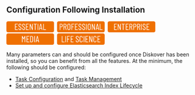 
## Configuration Following Installation

<img src="images/button_edition_essential.png" width="125">&nbsp;&nbsp;<img src="images/button_edition_professional.png" width="125">&nbsp;&nbsp;<img src="images/button_edition_enterprise.png" width="125">&nbsp;&nbsp;<img src="images/button_edition_media.png" width="125">&nbsp;&nbsp;<img src="images/button_edition_life_science.png" width="125">

Many parameters can and should be configured once Diskover has been installed, so you can benefit from all the features. At the minimum, the following should be configured:

- [Task Configuration](https://docs.diskoverdata.com/diskover_configuration_and_administration_guide/#task-configuration-files) and [Task Management](https://docs.diskoverdata.com/diskover_configuration_and_administration_guide/#task-management)
- [Set up and configure Elasticsearch Index Lifecycle](https://docs.diskoverdata.com/diskover_configuration_and_administration_guide/#elasticsearch-index-management)
